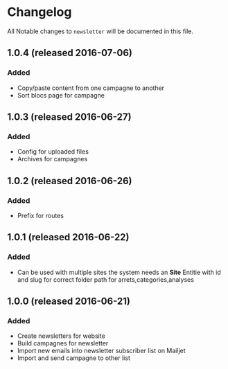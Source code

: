 # Changelog

All Notable changes to `newsletter` will be documented in this file.

## 1.0.4 (released 2016-07-06)

### Added
- Copy/paste content from one campagne to another
- Sort blocs page for campagne

## 1.0.3 (released 2016-06-27)

### Added
- Config for uploaded files
- Archives for campagnes

## 1.0.2 (released 2016-06-26)

### Added
- Prefix for routes

## 1.0.1 (released 2016-06-22)

### Added
- Can be used with multiple sites the system needs an **Site** Entitie with id and slug for correct folder path for arrets,categories,analyses 

## 1.0.0 (released 2016-06-21)

### Added
- Create newsletters for website
- Build campagnes for newsletter
- Import new emails into newsletter subscriber list on Mailjet
- Import and send campagne to other list
